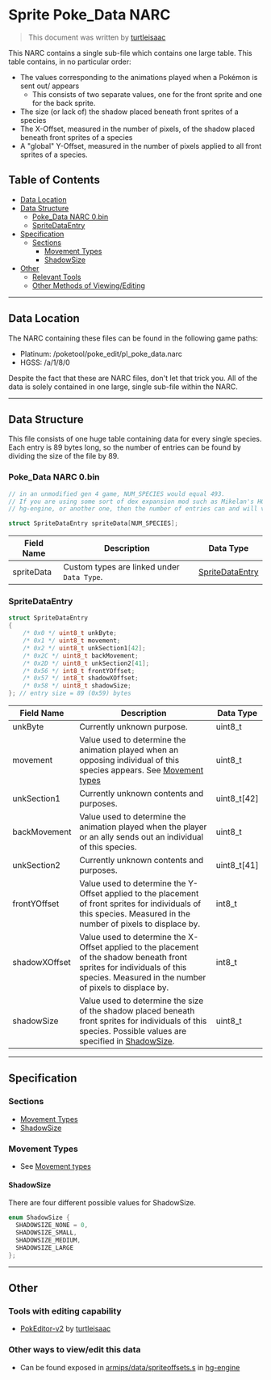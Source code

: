 # Sprite Poke_Data NARC
> This document was written by [turtleisaac](https://github.com/turtleisaac)

This NARC contains a single sub-file which contains one large table. This table contains, in no particular order:
* The values corresponding to the animations played when a Pokémon is sent out/ appears
  * This consists of two separate values, one for the front sprite and one for the back sprite.
* The size (or lack of) the shadow placed beneath front sprites of a species
* The X-Offset, measured in the number of pixels, of the shadow placed beneath front sprites of a species
* A "global" Y-Offset, measured in the number of pixels applied to all front sprites of a species.

## Table of Contents
* [Data Location](#data-location)
* [Data Structure](#data-structure)
    * [Poke_Data NARC 0.bin](#poke_data-narc-0bin)
    * [SpriteDataEntry](#spritedataentry)
* [Specification](#specification)
    * [Sections](#sections)
      * [Movement Types](#movement-types)
      * [ShadowSize](#shadowsize)
* [Other](#other)
  * [Relevant Tools](#tools-with-editing-capability)
  * [Other Methods of Viewing/Editing](#other-ways-to-viewedit-this-data)
---

## Data Location
The NARC containing these files can be found in the following game paths:
* Platinum: /poketool/poke_edit/pl_poke_data.narc
* HGSS: /a/1/8/0

Despite the fact that these are NARC files, don't let that trick you. All of the data is solely contained in one large, single sub-file within the NARC.

--- 

## Data Structure
This file consists of one huge table containing data for every single species. Each entry is 89 bytes long, so the number of entries can be found by dividing the size of the file by 89.

### Poke_Data NARC 0.bin
```c
// in an unmodified gen 4 game, NUM_SPECIES would equal 493.
// If you are using some sort of dex expansion mod such as Mikelan's HG dex expansion,
// hg-engine, or another one, then the number of entries can and will vary.

struct SpriteDataEntry spriteData[NUM_SPECIES];
```
| Field Name | Description                                | Data Type                           |
|------------|--------------------------------------------|-------------------------------------|
| spriteData | Custom types are linked under `Data Type`. | [SpriteDataEntry](#SpriteDataEntry) |

### SpriteDataEntry
```c
struct SpriteDataEntry
{
    /* 0x0 */ uint8_t unkByte;
    /* 0x1 */ uint8_t movement;
    /* 0x2 */ uint8_t unkSection1[42];
    /* 0x2C */ uint8_t backMovement;
    /* 0x2D */ uint8_t unkSection2[41];
    /* 0x56 */ int8_t frontYOffset;
    /* 0x57 */ int8_t shadowXOffset;
    /* 0x58 */ uint8_t shadowSize;
}; // entry size = 89 (0x59) bytes
```
| Field Name    | Description                                                                                                                                                                         | Data Type   |
|---------------|-------------------------------------------------------------------------------------------------------------------------------------------------------------------------------------|-------------|
| unkByte       | Currently unknown purpose.                                                                                                                                                          | uint8_t     |
| movement      | Value used to determine the animation played when an opposing individual of this species appears. See [Movement types](front_movement_types.md)                                           | uint8_t     |
| unkSection1   | Currently unknown contents and purposes.                                                                                                                                            | uint8_t[42] |
| backMovement  | Value used to determine the animation played when the player or an ally sends out an individual of this species.                                                                    | uint8_t     |
| unkSection2   | Currently unknown contents and purposes.                                                                                                                                            | uint8_t[41] |
| frontYOffset  | Value used to determine the Y-Offset applied to the placement of front sprites for individuals of this species. Measured in the number of pixels to displace by.                    | int8_t      |
| shadowXOffset | Value used to determine the X-Offset applied to the placement of the shadow beneath front sprites for individuals of this species. Measured in the number of pixels to displace by. | int8_t      |
| shadowSize    | Value used to determine the size of the shadow placed beneath front sprites for individuals of this species. Possible values are specified in [ShadowSize](#shadowsize).            | uint8_t     |

---
## Specification

### Sections
* [Movement Types](#movement-types)
* [ShadowSize](#shadowsize)

### Movement Types

* See [Movement types](front_movement_types.md)

#### ShadowSize
There are four different possible values for ShadowSize.
```c
enum ShadowSize {
  SHADOWSIZE_NONE = 0,
  SHADOWSIZE_SMALL,
  SHADOWSIZE_MEDIUM,
  SHADOWSIZE_LARGE
};
```

---

## Other

### Tools with editing capability
* [PokEditor-v2](https://github.com/turtleisaac/PokEditor-v2) by [turtleisaac](https://github.com/turtleisaac)

### Other ways to view/edit this data
* Can be found exposed in [armips/data/spriteoffsets.s](https://github.com/BluRosie/hg-engine/blob/main/armips/data/spriteoffsets.s) in [hg-engine](https://github.com/BluRosie/hg-engine)
